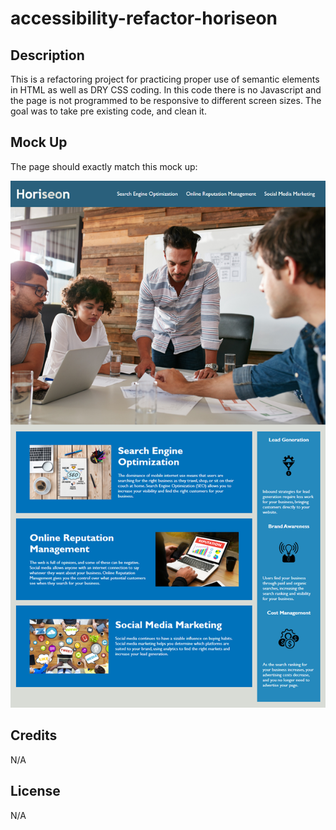 # accessibility-refactor-horiseon


## Description
This is a refactoring project for practicing proper use of semantic elements in HTML as well as DRY CSS coding.  In this code there is no Javascript and the page is not programmed to be responsive to different screen sizes.  The goal was to take pre existing code, and clean it.


## Mock Up

The page should exactly match this mock up:


![The Horiseon webpage includes a navigation bar, a header image, and cards with text and images at the bottom of the page.](./Assets/01-html-css-git-homework-demo.png)

## Credits
N/A

## License
N/A

